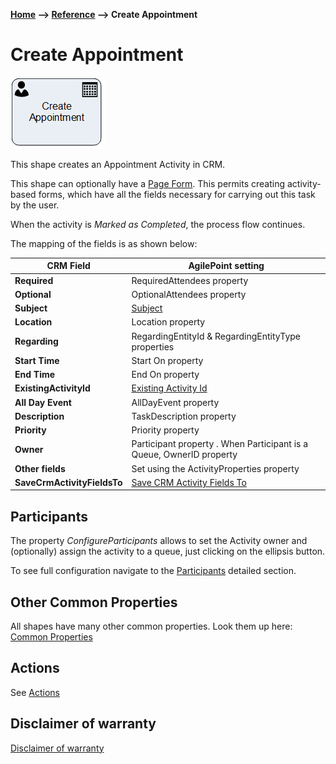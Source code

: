 __[Home](/) --> [Reference](/ref) --> Create Appointment__

# Create Appointment

![Create Appointment](media/CreateAppointment.png)

This shape creates an Appointment Activity in CRM.

This shape can optionally have a [Page Form](PageForm.md). This permits
creating activity-based forms, which have all the fields necessary for carrying
out this task by the user.

When the activity is *Marked as Completed*, the process flow continues.

The mapping of the fields is as shown below:

| CRM Field     | AgilePoint setting                                                   |
|---------------|----------------------------------------------------------------------|
| **Required**                | RequiredAttendees property                                           |
| **Optional**                | OptionalAttendees property                                           |
| **Subject**                 | [Subject](common/Subject.md)                                         |
| **Location**                | Location property                                                    |
| **Regarding**               | RegardingEntityId & RegardingEntityType properties                   |
| **Start Time**              | Start On property                                                    |
| **End Time**                | End On property                                                      |
| **ExistingActivityId**      | [Existing Activity Id](common/ExistingActivityId.md)       |
| **All Day Event**           | AllDayEvent property                                                 |
| **Description**             | TaskDescription property                                             |
| **Priority**                | Priority property                                                    |
| **Owner**                   | Participant property . When Participant is a Queue, OwnerID property |
| **Other fields**            | Set using the ActivityProperties property                            |
| **SaveCrmActivityFieldsTo** | [Save CRM Activity Fields To](common/SaveCrmActivityFieldsTo.md)     |

## Participants
The property *ConfigureParticipants* allows to set the Activity owner and (optionally) assign the activity to a queue, just clicking on the ellipsis button.

To see full configuration navigate to the [Participants](./common/Participants.md) detailed section.

## Other Common Properties
All shapes have many other common properties. Look them up here: [Common Properties](common/README.md)

## Actions
See [Actions](common/Actions.md)

## Disclaimer of warranty

[Disclaimer of warranty](../guides/common/DisclaimerOfWarranty.md)